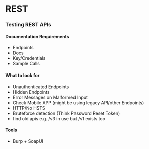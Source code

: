# REST

### Testing REST APIs

#### Documentation Requirements

* Endpoints
* Docs
* Key/Credentials
* Sample Calls

#### What to look for

* Unauthenticated Endpoints
* Hidden Endpoints
* Error Messages on Malformed Input
* Check Mobile APP \(might be using legacy API/other Endpoints\)
* HTTP/No HSTS
* Bruteforce detection \(Think Password Reset Token\)
* find old apis e.g. /v3 in use but /v1 exists too

#### Tools

* Burp + SoapUI

